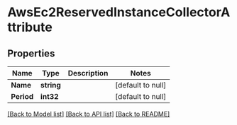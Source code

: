 # AwsEc2ReservedInstanceCollectorAttribute

## Properties
Name | Type | Description | Notes
------------ | ------------- | ------------- | -------------
**Name** | **string** |  | [default to null]
**Period** | **int32** |  | [default to null]

[[Back to Model list]](../README.md#documentation-for-models) [[Back to API list]](../README.md#documentation-for-api-endpoints) [[Back to README]](../README.md)


